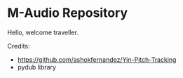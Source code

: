 # M-Audio Repository

Hello, welcome traveller.

Credits:
 - https://github.com/ashokfernandez/Yin-Pitch-Tracking
 - pydub library

